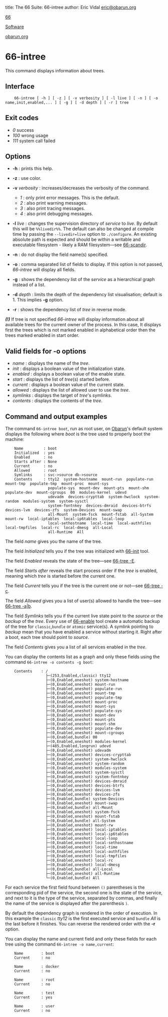 title: The 66 Suite: 66-intree
author: Eric Vidal <eric@obarun.org>

[66](index.html)

[Software](https://web.obarun.org/software)

[obarun.org](https://web.obarun.org)

# 66-intree

This command displays information about trees.

## Interface

```
    66-intree [ -h ] [ -z ] [ -v verbosity ] [ -l live ] [ -n ] [ -o name,init,enabled,... ] [ -g ] [ -d depth ] [ -r ] tree
```

## Exit codes

- *0* success
- *100* wrong usage
- *111* system call failed

## Options

- **-h** : prints this help.

- **-z** : use color.

- **-v** *verbosity* : increases/decreases the verbosity of the command.
    * *1* : only print error messages. This is the default.
    * *2* : also print warning messages.
    * *3* : also print tracing messages.
    * *4* : also print debugging messages.

- **-l** *live* : changes the supervision directory of *service* to *live*. By default this will be `%%livedir%%`. The default can also be changed at compile time by passing the `--livedir=live` option to `./configure`. An existing absolute path is expected and should be within a writable and executable filesystem - likely a RAM filesystem—see [66-scandir](66-scandir.html).

- **-n** : do not display the field name(s) specified.

- **-o** : comma separated list of fields to display. If this option is not passed, *66-intree* will display all fields.

- **-g** : shows the dependency list of the *service* as a hierarchical graph instead of a list.

- **-d** *depth* : limits the depth of the dependency list visualisation; default is 1. This implies **-g** option.

- **-r** : shows the dependency list of *tree* in reverse mode.

***(!)*** If tree is not specified *66-intree* will display information about all available trees for the current owner of the process. In this case, It displays first the trees which is not marked enabled in alphabetical order then the trees marked enabled in start order.

## Valid fields for -o options

- *name* : displays the name of the *tree*.
- *init* : displays a boolean value of the initialization state.
- *enabled* : displays a boolean value of the enable state.
- *start* : displays the list of *tree*(s) started before.
- *current* : displays a boolean value of the current state.
- *allowed* : displays the list of allowed user to use the *tree*.
- *symlinks* : displays the target of *tree*'s symlinks.
- *contents* : displays the contents of the *tree*.

## Command and output examples

The command `66-intree boot`, run as root user, on [Obarun](https://web.obarun.org)'s default system displays the following where *boot* is the tree used to properly boot the machine:

```
    Name         : boot
    Initialized  : yes
    Enabled      : no
    Starts after : None
    Current      : no
    Allowed      : root
    Symlinks     : svc->source db->source
    Contents     : tty12  system-hostname  mount-run  populate-run  mount-tmp  populate-tmp  mount-proc  mount-sys
                   populate-sys  mount-dev  mount-pts  mount-shm  populate-dev  mount-cgroups  00  modules-kernel  udevd
                   udevadm  devices-crypttab  system-hwclock  system-random  modules-system  system-sysctl
                   system-fontnkey  devices-dmraid  devices-btrfs  devices-lvm  devices-zfs  system-Devices  mount-swap
                   all-Mount  system-fsck  mount-fstab  all-System  mount-rw  local-iptables  local-ip6tables  local-loop
                   local-sethostname  local-time  local-authfiles  local-tmpfiles  local-rc  local-dmesg  all-Local
                   all-Runtime  All
```

The field *name* gives you the name of the tree.

The field *Initialized* tells you if the tree was initialized with [66-init](66-init.html) tool.

The field *Enabled* reveals the state of the tree—see [66-tree -E](66-tree.html).

The field *Starts after* reveals the start process order if the *tree* is enabled, meaning which *tree* is started before the current one.

The field *Current* tells you if the tree is the current one or not—see [66-tree -c](66-tree.html).

The field *Allowed* gives you a list of user(s) allowed to handle the tree—see [66-tree -a|b](66-tree.html).

The field *Symlinks* tells you if the current live state point to the *source* or the *backup* of the *tree*. Every use of [66-enable](66-enable.html) tool create a automatic backup of the tree for `classic`,`bundle` or `atomic` service(s). A symlink pointing to *backup* mean that you have enabled a service without starting it. Right after a boot, each tree should point to *source*.

The field *Contents* gives you a list of all services enabled in the *tree*.

You can display the contents list as a graph and only these fields using the command `66-intree -o contents -g boot`:

```
    Contents    : /
                  ├─(253,Enabled,classic) tty12
                  ├─(0,Enabled,oneshot) system-hostname
                  ├─(0,Enabled,oneshot) mount-run
                  ├─(0,Enabled,oneshot) populate-run
                  ├─(0,Enabled,oneshot) mount-tmp
                  ├─(0,Enabled,oneshot) populate-tmp
                  ├─(0,Enabled,oneshot) mount-proc
                  ├─(0,Enabled,oneshot) mount-sys
                  ├─(0,Enabled,oneshot) populate-sys
                  ├─(0,Enabled,oneshot) mount-dev
                  ├─(0,Enabled,oneshot) mount-pts
                  ├─(0,Enabled,oneshot) mount-shm
                  ├─(0,Enabled,oneshot) populate-dev
                  ├─(0,Enabled,oneshot) mount-cgroups
                  ├─(0,Enabled,bundle) 00
                  ├─(0,Enabled,oneshot) modules-kernel
                  ├─(485,Enabled,longrun) udevd
                  ├─(0,Enabled,oneshot) udevadm
                  ├─(0,Enabled,oneshot) devices-crypttab
                  ├─(0,Enabled,oneshot) system-hwclock
                  ├─(0,Enabled,oneshot) system-random
                  ├─(0,Enabled,oneshot) modules-system
                  ├─(0,Enabled,oneshot) system-sysctl
                  ├─(0,Enabled,oneshot) system-fontnkey
                  ├─(0,Enabled,oneshot) devices-dmraid
                  ├─(0,Enabled,oneshot) devices-btrfs
                  ├─(0,Enabled,oneshot) devices-lvm
                  ├─(0,Enabled,oneshot) devices-zfs
                  ├─(0,Enabled,bundle) system-Devices
                  ├─(0,Enabled,oneshot) mount-swap
                  ├─(0,Enabled,bundle) all-Mount
                  ├─(0,Enabled,oneshot) system-fsck
                  ├─(0,Enabled,oneshot) mount-fstab
                  ├─(0,Enabled,bundle) all-System
                  ├─(0,Enabled,oneshot) mount-rw
                  ├─(0,Enabled,oneshot) local-iptables
                  ├─(0,Enabled,oneshot) local-ip6tables
                  ├─(0,Enabled,oneshot) local-loop
                  ├─(0,Enabled,oneshot) local-sethostname
                  ├─(0,Enabled,oneshot) local-time
                  ├─(0,Enabled,oneshot) local-authfiles
                  ├─(0,Enabled,oneshot) local-tmpfiles
                  ├─(0,Enabled,oneshot) local-rc
                  ├─(0,Enabled,oneshot) local-dmesg
                  ├─(0,Enabled,bundle) all-Local
                  ├─(0,Enabled,oneshot) all-Runtime
                  └─(0,Enabled,bundle) All
```

For each service the first field found between `()` parentheses is the corresponding pid of the service, the second one is the state of the service, and next to it is the type of the service, separated by commas, and finally the name of the service is displayed after the parenthesis `)`.

By default the dependency graph is rendered in the order of execution. In this example the `classic` *tty12* is the first executed service and `bundle` *All* is the last before it finishes. You can reverse the rendered order with the **-r** option.

You can display the name and current field and only these fields for each tree using the command `66-intree -o name,current`:

```
    Name        : boot
    Current     : no

    Name        : docker
    Current     : no

    Name        : root
    Current     : no

    Name        : test
    Current     : yes

    Name        : user
    Current     : no
```
